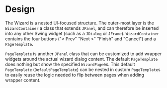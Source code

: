 # Design #

The Wizard is a nested UI-focused structure.  The outer-most layer is
the `WizardContainer` a class that extends `JPanel`, and can therefore
be inserted into any other Swing widget (such as a `JDialog` or
`JFrame`).  `WizardContainer` contains the four buttons ("< Prev"
"Next >" "Finish" and "Cancel") and a `PageTemplate`.

`PageTemplate` is another `JPanel` class that can be customized to add
wrapper widgets around the actual wizard dialog content.  The default
`PageTemplate` does nothing but show the specified `WizardPage`es.
This default `PageTemplate` (`DefaultPageTemplate`) can be nested in
custom `PageTemplate`s to easily reuse the logic needed to flip between
pages when adding wrapper content.